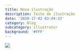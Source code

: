 ```yaml
---
title: Nova ilustração
description: Teste de ilustração
date: '2020-17-02 03:49:33'
category: Blog
subcategory: illustrator
background: '#FFF'
---
```

![](assets/img/conviteVicentefinal2.png)
